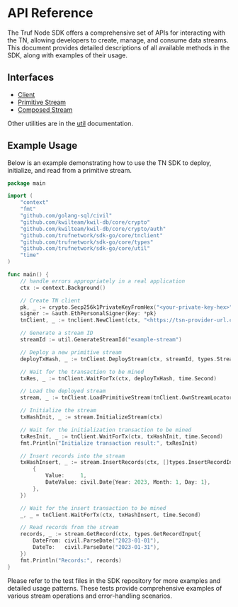 # API Reference

The Truf Node SDK offers a comprehensive set of APIs for interacting with the TN, allowing developers to create, manage, and consume data streams. This document provides detailed descriptions of all available methods in the SDK, along with examples of their usage.

## Interfaces
- [Client](client.md)
- [Primitive Stream](primitive-stream.md)
- [Composed Stream](composed-stream.md)

Other utilities are in the [util](util.md) documentation.

## Example Usage

Below is an example demonstrating how to use the TN SDK to deploy, initialize, and read from a primitive stream.

```go
package main

import (
	"context"
	"fmt"
	"github.com/golang-sql/civil"
	"github.com/kwilteam/kwil-db/core/crypto"
	"github.com/kwilteam/kwil-db/core/crypto/auth"
	"github.com/trufnetwork/sdk-go/core/tnclient"
	"github.com/trufnetwork/sdk-go/core/types"
	"github.com/trufnetwork/sdk-go/core/util"
	"time"
)

func main() {
	// handle errors appropriately in a real application
	ctx := context.Background()

	// Create TN client
	pk, _ := crypto.Secp256k1PrivateKeyFromHex("<your-private-key-hex>")
	signer := &auth.EthPersonalSigner{Key: *pk}
	tnClient, _ := tnclient.NewClient(ctx, "<https://tsn-provider-url.com>", tnclient.WithSigner(signer))

	// Generate a stream ID
	streamId := util.GenerateStreamId("example-stream")

	// Deploy a new primitive stream
	deployTxHash, _ := tnClient.DeployStream(ctx, streamId, types.StreamTypePrimitive)

	// Wait for the transaction to be mined
	txRes, _ := tnClient.WaitForTx(ctx, deployTxHash, time.Second)

	// Load the deployed stream
	stream, _ := tnClient.LoadPrimitiveStream(tnClient.OwnStreamLocator(streamId))

	// Initialize the stream
	txHashInit, _ := stream.InitializeStream(ctx)

	// Wait for the initialization transaction to be mined
	txResInit, _ := tnClient.WaitForTx(ctx, txHashInit, time.Second)
	fmt.Println("Initialize transaction result:", txResInit)

	// Insert records into the stream
	txHashInsert, _ := stream.InsertRecords(ctx, []types.InsertRecordInput{
		{
			Value:     1,
			DateValue: civil.Date{Year: 2023, Month: 1, Day: 1},
		},
	})

	// Wait for the insert transaction to be mined
	_, _ = tnClient.WaitForTx(ctx, txHashInsert, time.Second)

	// Read records from the stream
	records, _ := stream.GetRecord(ctx, types.GetRecordInput{
		DateFrom: civil.ParseDate("2023-01-01"),
		DateTo:   civil.ParseDate("2023-01-31"),
	})
	fmt.Println("Records:", records)
}

```

Please refer to the test files in the SDK repository for more examples and detailed usage patterns. These tests provide comprehensive examples of various stream operations and error-handling scenarios.
